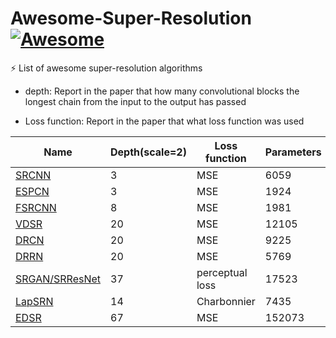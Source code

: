 # Awesome-Super-Resolution [![Awesome](https://cdn.rawgit.com/sindresorhus/awesome/d7305f38d29fed78fa85652e3a63e154dd8e8829/media/badge.svg)](https://github.com/sindresorhus/awesome)

⚡️ List of awesome super-resolution algorithms

- depth: Report in the paper that how many convolutional blocks the longest chain from the input to the output has passed 

- Loss function: Report in the paper that what loss function was used


| Name  | Depth(scale=2) | Loss function | Parameters |
| ---- | -- | ------ | --- |
| [SRCNN](https://arxiv.org/abs/1501.00092)  | 3 | MSE | 6059 |
| [ESPCN](https://arxiv.org/abs/1609.05158)  | 3 | MSE | 1924 |
| [FSRCNN](https://arxiv.org/abs/1608.00367)  | 8 | MSE | 1981 |
| [VDSR](https://arxiv.org/abs/1511.04587)  | 20 | MSE | 12105 |
| [DRCN](https://arxiv.org/abs/1511.04491)  | 20  | MSE | 9225 |
| [DRRN](http://cvlab.cse.msu.edu/pdfs/Tai_Yang_Liu_CVPR2017.pdf) | 20 | MSE | 5769 |
| [SRGAN/SRResNet](https://arxiv.org/abs/1609.04802)  | 37 | perceptual loss | 17523 |
| [LapSRN](https://arxiv.org/abs/1710.01992)  | 14 |  Charbonnier | 7435 |
| [EDSR](https://arxiv.org/abs/1707.02921)  | 67 | MSE | 152073 |